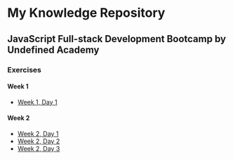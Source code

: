# My Knowledge Repository

## JavaScript Full-stack Development Bootcamp by Undefined Academy
### Exercises

#### Week 1

* [Week 1, Day 1](https://github.com/aitorias/undefinedshell-bootcamp/blob/main/week-1/week-1-day-1-exercise.md)

#### Week 2

* [Week 2, Day 1](https://github.com/aitorias/undefinedshell-bootcamp/blob/main/week-2/day-1)
* [Week 2, Day 2](https://github.com/aitorias/undefinedshell-bootcamp/tree/main/week-2/day-2)
* [Week 2, Day 3](https://github.com/aitorias/undefinedshell-bootcamp/tree/main/week-2/day-3)
